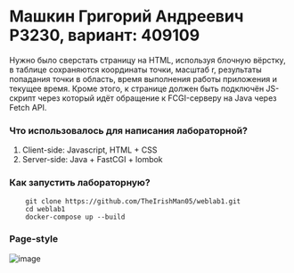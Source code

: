 # Машкин Григорий Андреевич P3230, вариант: 409109

Нужно было сверстать страницу на HTML, используя блочную вёрстку, в таблице сохраняются координаты точки, масштаб r, результаты попадания точки в область, время выполнения работы 
приложения и текущее время. Кроме этого, к странице должен быть подключён JS-скрипт через который идёт обращение к FCGI-серверу на Java через Fetch API.

### Что использовалось для написания лабораторной?

1. Client-side: Javascript, HTML + CSS
2. Server-side: Java + FastCGI + lombok

### Как запустить лабораторную?

```
    git clone https://github.com/TheIrishMan05/weblab1.git
    cd weblab1
    docker-compose up --build
```

### Page-style
![image](https://github.com/user-attachments/assets/7215b7f4-181a-44ac-b1c7-026ca2646f8e)

